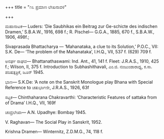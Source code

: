 +++
title = "೧೩ ಪ್ರಮಾಣ ಲೇಖನಾವಳಿ"

+++

ಮಹಾನಾಟಕ— Luders: ‘Die Saubhikas ein Beitrag zur Ge-schicte des indischen Dramen,’ S.B.A.W., 1916, 698 f.; R. Pischel— G.G.A., 1885, 670 f., S.B.A.W., 1906, 498f.;

Sivaprasada Bhattacharya — ‘Mahanataka, a clue to its Solution,’ P.O.C., VII: S.K. De— ‘The problem of the Mahanataka’, I.H.Q., VII, 537 f. (629) 709 f.

ಅನರ್ಘ ರಾಘವ— Bhattanathaswami: Ind. Ant., 41, 141 f. Fleet: J.R.A.S., 1910, 425 f.; Wilson, II, 375 f. Introduction to Subhashithavali, ಎಂ.ಜಿ. ನಂಜುಂಡಾರಾಧ್ಯ, ಕ.ಸಾ. ಪರಿಷತ್ಪತ್ರಿಕೆ, ಜೂನ್ 1945.

ಭಾಣ— S.K.De: ‘A note on the Sanskrit Monologue play Bhana with Special Reference to ಚತುರ್ಭಾಣೀ, J.R.A.S., 1926, 63f

ಸಟ್ಟಕ— Chinthaharana Chakravarthi: ‘Characteristic Features of sattaka from of Drama’ I.H.Q., VII, 169f

ಚಂದ್ರಲೇಖಾ— A.N. Upadhye: Bombay 1945.

V. Raghavan— The Social Play in Sanskrit, 1952.

Krishna Dramen— Winternitz, Z.D.M.G., 74, 118 f.
